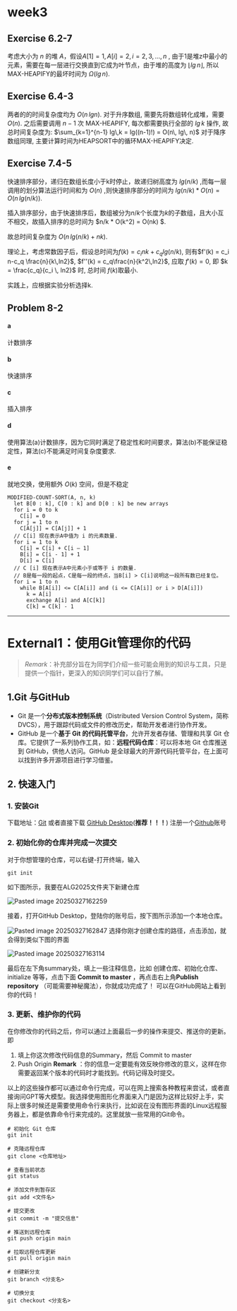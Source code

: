 # week3

## Exercise 6.2-7

考虑大小为 $n$ 的堆 $A$，假设$A[1] = 1, A[i] = 2, i= 2,3,... , n$ , 由于1是堆z中最小的元素，需要在每一层进行交换直到它成为叶节点，由于堆的高度为 $\lfloor lg\,n \rfloor$, 所以MAX-HEAPIFY的最坏时间为 $\Omega(lg\,n)$.

## Exercise 6.4-3
两者的的时间复杂度均为 $O(n\,lgn)$. 
对于升序数组, 需要先将数组转化成堆，需要 $O(n)$. 之后需要调用 $n-1$ 次 MAX-HEAPIFY, 每次都需要执行全部的 $lg\, k$ 操作, 故总时间复杂度为: 
$\sum_{k=1}^{n-1} lg\,k = lg((n-1)!) = O(n\, lg\, n)$
对于降序数组同理, 主要计算时间为HEAPSORT中的循环MAX-HEAPIFY决定.




## Exercise 7.4-5
快速排序部分，递归在数组长度小于k时停止，故递归树高度为 $lg(n/k)$ ,而每一层调用的划分算法运行时间和为 $O(n)$ ,则快速排序部分的时间为 $lg(n/k)*O(n)=O(n\, lg(n/k))$.

插入排序部分，由于快速排序后，数组被分为$n/k$个长度为$k$的子数组，且大小互不相交，故插入排序的总时间为 $n/k * O(k^2) = O(nk) $.

故总时间复杂度为 $O(n\, lg(n/k)+ nk )$.

理论上，考虑常数因子后，假设总时间为$f(k) = c_i nk + c_q lg(n/k)$, 则有$f'(k) = c_i n-c_q \frac{n}{k\,ln2}$, $f''(k) = c_q\frac{n}{k^2\,ln2}$, 应取 $f'(k) =0$, 即 $k = \frac{c_q}{c_i \, ln2}$ 时, 总时间 $f(k)$取最小.

实践上，应根据实验分析选择k.
## Problem 8-2

#### a 
计数排序

#### b
快速排序

#### c
插入排序

#### d
使用算法(a)计数排序，因为它同时满足了稳定性和时间要求，算法(b)不能保证稳定性，算法(c)不能满足时间复杂度要求.

#### e
就地交换，使用额外 $O(k)$ 空间，但是不稳定

```
MODIFIED-COUNT-SORT(A, n, k)
  let B[0 : k], C[0 : k] and D[0 : k] be new arrays
  for i = 0 to k
    C[i] = 0
  for j = 1 to n
    C[A[j]] = C[A[j]] + 1
  // C[i] 现在表示A中值为 i 的元素数量.
  for i = 1 to k
    C[i] = C[i] + C[i – 1]
    B[i] = C[i - 1] + 1
    D[i] = C[i]
  // C [i] 现在表示A中元素小于或等于 i 的数量.
  // B是每一段的起点，C是每一段的终点，当B[i] > C[i]说明这一段所有数已经复位。
  for i = 1 to n
    while B[A[i]] <= C[A[i]] and (i <= C[A[i]] or i > D[A[i]])
      k = A[i]
      exchange A[i] and A[C[k]]
      C[k] = C[k] - 1
```

---

# External1：使用Git管理你的代码
> *Remark*：补充部分旨在为同学们介绍一些可能会用到的知识与工具，只是提供一个指针，更深入的知识同学们可以自行了解。


## 1.Git 与GitHub
- Git 是一个**分布式版本控制系统**（Distributed Version Control System，简称 DVCS），用于跟踪代码或文件的修改历史，帮助开发者进行协作开发。
- GitHub 是一个**基于 Git 的代码托管平台**，允许开发者存储、管理和共享 Git 仓库。它提供了一系列协作工具，如：**远程代码仓库**：可以将本地 Git 仓库推送到 GitHub，供他人访问。GitHub 是全球最大的开源代码托管平台，在上面可以找到许多开源项目进行学习借鉴。

## 2. 快速入门
### 1. 安装Git

下载地址：[Git]((https://git-scm.com/book/zh/v2/%E8%B5%B7%E6%AD%A5-%E5%AE%89%E8%A3%85-Git))
或者直接下载 [GitHub Desktop](https://github.com/apps/desktop)(**推荐！！！**)
注册一个[Github](https://github.com/)账号

### 2. 初始化你的仓库并完成一次提交
   对于你想管理的仓库，可以右键-打开终端，输入
```
git init
```
   如下图所示，我要在ALG2025文件夹下新建仓库
   
   ![Pasted image 20250327162259](attachments/Pasted%20image%2020250327162259.png)

接着，打开GitHub Desktop，登陆你的账号后，按下图所示添加一个本地仓库。

![Pasted image 20250327162847](attachments/Pasted%20image%2020250327162847.png)
选择你刚才创建仓库的路径，点击添加，就会得到类似下图的界面

![Pasted image 20250327163114](attachments/Pasted%20image%2020250327163114.png)

最后在左下角summary处，填上一些注释信息，比如 创建仓库、初始化仓库、initialize 等等，点击下面 **Commit to master** ，再点击右上角**Publish repository** （可能需要神秘魔法），你就成功完成了！ 可以在GitHub网站上看到你的代码！

### 3. 更新、维护你的代码

在你修改你的代码之后，你可以通过上面最后一步的操作来提交、推送你的更新。即
1. 填上你这次修改代码信息的Summary，然后 Commit to master 
2. Push Origin 
**Remark** ：你的信息一定要能有效反映你修改的意义，这样在你需要返回某个版本的代码时才能找到。代码记得及时提交。

以上的这些操作都可以通过命令行完成，可以在网上搜索各种教程来尝试，或者直接询问GPT等大模型。我选择使用图形化界面来入门是因为这样比较好上手，实际上很多时候还是需要使用命令行来执行，比如说在没有图形界面的Linux远程服务器上，都是依靠命令行来完成的。这里就放一些常用的Git命令。
```
# 初始化 Git 仓库
git init

# 克隆远程仓库
git clone <仓库地址>

# 查看当前状态
git status

# 添加文件到暂存区
git add <文件名>

# 提交更改
git commit -m "提交信息"

# 推送到远程仓库
git push origin main

# 拉取远程仓库更新
git pull origin main

# 创建新分支
git branch <分支名>

# 切换分支
git checkout <分支名>
```

